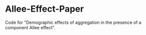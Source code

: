 # Allee-Effect-Paper
Code for "Demographic effects of aggregation in the presence of a component Allee effect". 
